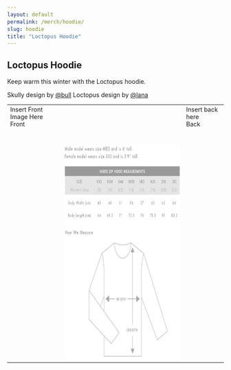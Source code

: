 ```yaml
---
layout: default
permalink: /merch/hoodie/
slug: hoodie
title: "Loctopus Hoodie"
---
```


## Loctopus Hoodie

Keep warm this winter with the Loctopus hoodie.

Skully design by [@bull](https://twitter.com/robertwinkel)
Loctopus design by [@lana](https://twitter.com/AlannahGuo)

| | | |
| :------------- | :------------- | :------------- |
| Insert Front Image Here  <br /> Front | | Insert back here <br /> Back |
| | <br /> <br /> <img src="/images/merch/hoodie_sizing.jpg" alt="Hoodie Sizing Information" height = "500" /> | |
